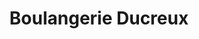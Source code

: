 ---
title: "Boulangerie Ducreux"
url: /saint-laurent-de-chamousset/boulangerie-ducreux/
shop: Bäckerei
---